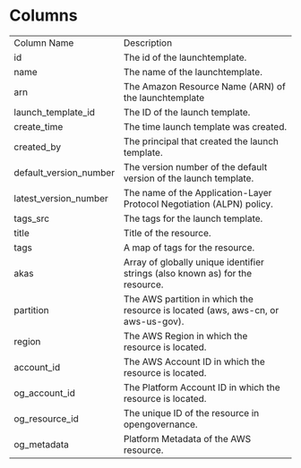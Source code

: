 # Columns  

<table>
	<tr><td>Column Name</td><td>Description</td></tr>
	<tr><td>id</td><td>The id of the launchtemplate.</td></tr>
	<tr><td>name</td><td>The name of the launchtemplate.</td></tr>
	<tr><td>arn</td><td>The Amazon Resource Name (ARN) of the launchtemplate</td></tr>
	<tr><td>launch_template_id</td><td>The ID of the launch template.</td></tr>
	<tr><td>create_time</td><td>The time launch template was created.</td></tr>
	<tr><td>created_by</td><td>The principal that created the launch template.</td></tr>
	<tr><td>default_version_number</td><td>The version number of the default version of the launch template.</td></tr>
	<tr><td>latest_version_number</td><td>The name of the Application-Layer Protocol Negotiation (ALPN) policy.</td></tr>
	<tr><td>tags_src</td><td>The tags for the launch template.</td></tr>
	<tr><td>title</td><td>Title of the resource.</td></tr>
	<tr><td>tags</td><td>A map of tags for the resource.</td></tr>
	<tr><td>akas</td><td>Array of globally unique identifier strings (also known as) for the resource.</td></tr>
	<tr><td>partition</td><td>The AWS partition in which the resource is located (aws, aws-cn, or aws-us-gov).</td></tr>
	<tr><td>region</td><td>The AWS Region in which the resource is located.</td></tr>
	<tr><td>account_id</td><td>The AWS Account ID in which the resource is located.</td></tr>
	<tr><td>og_account_id</td><td>The Platform Account ID in which the resource is located.</td></tr>
	<tr><td>og_resource_id</td><td>The unique ID of the resource in opengovernance.</td></tr>
	<tr><td>og_metadata</td><td>Platform Metadata of the AWS resource.</td></tr>
</table>